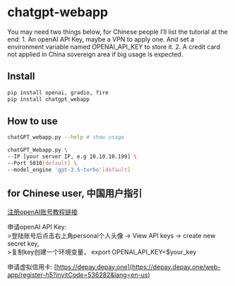 chatgpt-webapp
================

<!-- WARNING: THIS FILE WAS AUTOGENERATED! DO NOT EDIT! -->

You may need two things below, for Chinese people I’ll list the tutorial
at the end: 1. An openAI API Key, maybe a VPN to apply one. And set a
environment variable named OPENAI_API_KEY to store it. 2. A credit card
not applied in China sovereign area if big usage is expected.

## Install

``` sh
pip install openai, gradio, fire
pip install chatgpt_webapp
```

## How to use

``` sh
chatGPT_webapp.py --help # show usage

chatGPT_Webapp.py \
--IP [your server IP, e.g 10.10.10.199] \
--Port 5010[default] \
--model_engine 'gpt-3.5-turbo'[default]
```

## for Chinese user, 中国用户指引

[注册openAI账号教程链接](https://sms-activate.org/cn/info/ChatGPT)

申请openAI API Key:  
\>登陆账号后点击右上角personal个人头像 -\> View API keys -\> create new
secret key,  
\>复制key创建一个环境变量， export OPENAI_API_KEY=\$your_key

申请虚拟信用卡:
[https://depay.depay.one](https://depay.depay.one/web-app/register-h5?invitCode=536282&lang=en-us)
